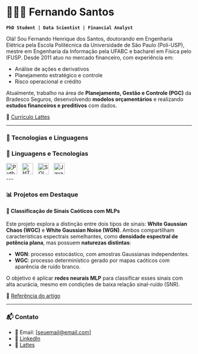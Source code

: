 # 👨🏻‍💻 Fernando Santos

**`PhD Student | Data Scientist | Financial Analyst`**

Olá! Sou Fernando Henrique dos Santos, doutorando em Engenharia Elétrica pela Escola Politécnica da Universidade de São Paulo (Poli-USP), mestre em Engenharia da Informação pela UFABC e bacharel em Física pelo IFUSP. Desde 2011 atuo no mercado financeiro, com experiência em:

- Análise de ações e derivativos
- Planejamento estratégico e controle
- Risco operacional e crédito

Atualmente, trabalho na área de **Planejamento, Gestão e Controle (PGC)** da Bradesco Seguros, desenvolvendo **modelos orçamentários** e realizando **estudos financeiros e preditivos** com dados.

📄 [Currículo Lattes](http://lattes.cnpq.br/3860891094876085)

---

### 🧠 Tecnologias e Linguagens

<!-- Use devicon.dev para ícones -->
### 🤖 Linguagens e Tecnologias 
<!-- Utilizar o devicon.dev para pegar o icone das linguagens --> 
<img 
    align="left" 
    alt="Python" 
    title="Python"
    width="30px" 
    style="padding-right: 10px;" 
    src="https://cdn.jsdelivr.net/gh/devicons/devicon@latest/icons/python/python-original.svg" 
/>
<img 
    align="left" 
    alt="HTML"
    title="HTML" 
    width="30px" 
    style="padding-right: 10px;" 
    src="https://cdn.jsdelivr.net/gh/devicons/devicon@latest/icons/html5/html5-original.svg" 
/>

<img 
    align="left" 
    alt="SQL Server" 
    title="SQL Server"
    width="30px" 
    style="padding-right: 10px;" 
    src="https://cdn.jsdelivr.net/gh/devicons/devicon@latest/icons/microsoftsqlserver/microsoftsqlserver-original-wordmark.svg" 
/>
          
<img 
    align="left" 
    alt="JavaScript" 
    title="JavaScript"
    width="30px" 
    style="padding-right: 10px;" 
    src="https://cdn.jsdelivr.net/gh/devicons/devicon@latest/icons/javascript/javascript-original.svg" 
/>

<br/>
<br/>
---

### 📊 Projetos em Destaque

#### 🔹 Classificação de Sinais Caóticos com MLPs

Este projeto explora a distinção entre dois tipos de sinais: **White Gaussian Chaos (WGC)** e **White Gaussian Noise (WGN)**. Ambos compartilham características espectrais semelhantes, como **densidade espectral de potência plana**, mas possuem **naturezas distintas**:

- **WGN**: processo estocástico, com amostras Gaussianas independentes.
- **WGC**: processo determinístico gerado por mapas caóticos com aparência de ruído branco.

O objetivo é aplicar **redes neurais MLP** para classificar esses sinais com alta acurácia, mesmo em condições de baixa relação sinal-ruído (SNR).

📌 [Referência do artigo](https://ieeexplore.ieee.org/document/7916899)

---

### 📬 Contato

- 📧 Email: [seuemail@email.com]
- 💼 [LinkedIn](https://www.linkedin.com/in/seu-usuario)
- 🧠 [Lattes](http://lattes.cnpq.br/3860891094876085)
